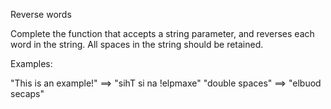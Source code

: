 Reverse words

Complete the function that accepts a string parameter, and reverses each word in the string. All spaces in the string should be retained.

Examples:

"This is an example!" ==> "sihT si na !elpmaxe"
"double  spaces"      ==> "elbuod  secaps"